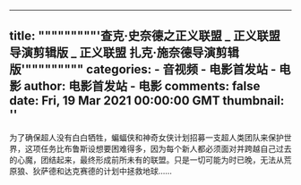 
---
title: """""""""'查克·史奈德之正义联盟 _ 正义联盟导演剪辑版 _ 正义联盟 扎克·施奈德导演剪辑版'"""""""""
categories: 
    - 音视频
    - 电影首发站 - 电影
author: 电影首发站 - 电影
comments: false
date: Fri, 19 Mar 2021 00:00:00 GMT
thumbnail: ''
---

<div>   
为了确保超人没有白白牺牲，蝙蝠侠和神奇女侠计划招募一支超人类团队来保护世界，这项任务比布鲁斯设想要困难得多，因为每个新人都必须面对并跨越自己过去的心魔，团结起来，最终形成前所未有的联盟。只是一切可能为时已晚，无法从荒原狼、狄萨德和达克赛德的计划中拯救地球……  
</div>
            